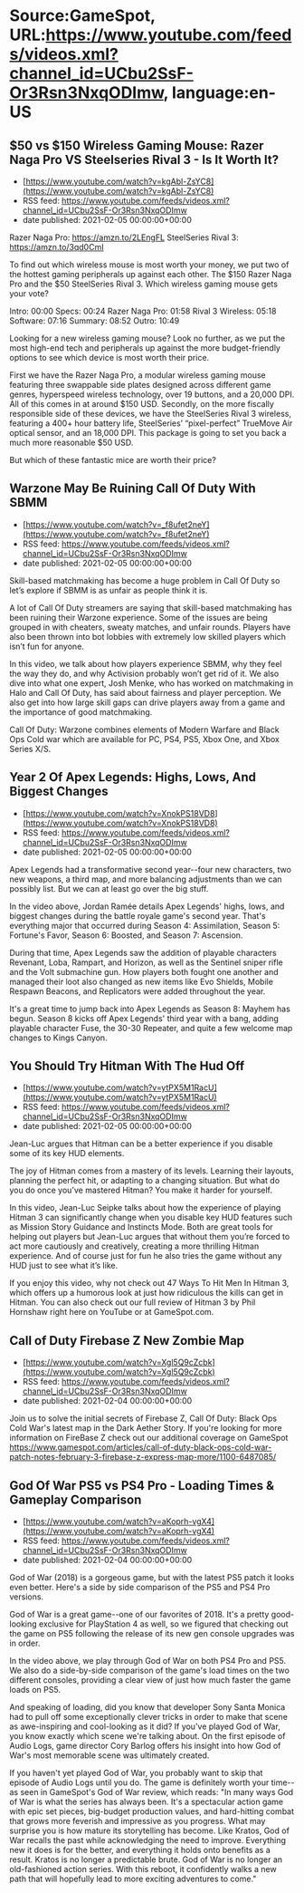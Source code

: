 # Source:GameSpot, URL:https://www.youtube.com/feeds/videos.xml?channel_id=UCbu2SsF-Or3Rsn3NxqODImw, language:en-US

## $50 vs $150 Wireless Gaming Mouse: Razer Naga Pro VS Steelseries Rival 3 - Is It Worth It?
 - [https://www.youtube.com/watch?v=kgAbl-ZsYC8](https://www.youtube.com/watch?v=kgAbl-ZsYC8)
 - RSS feed: https://www.youtube.com/feeds/videos.xml?channel_id=UCbu2SsF-Or3Rsn3NxqODImw
 - date published: 2021-02-05 00:00:00+00:00

Razer Naga Pro: https://amzn.to/2LEngFL
SteelSeries Rival 3: https://amzn.to/3qd0CmI

To find out which wireless mouse is most worth your money, we put two of the hottest gaming peripherals up against each other. The $150 Razer Naga Pro and the $50 SteelSeries Rival 3.
Which wireless gaming mouse gets your vote?

Intro: 00:00
Specs: 00:24
Razer Naga Pro: 01:58
Rival 3 Wireless: 05:18
Software: 07:16
Summary: 08:52
Outro: 10:49

Looking for a new wireless gaming mouse? Look no further, as we put the most high-end tech and peripherals up against the more budget-friendly options to see which device is most worth their price.

First we have the Razer Naga Pro, a modular wireless gaming mouse featuring three swappable side plates designed across different game genres, hyperspeed wireless technology, over 19 buttons, and a 20,000 DPI. All of this comes in at around $150 USD.
Secondly, on the more fiscally responsible side of these devices, we have the SteelSeries Rival 3 wireless, featuring a 400+ hour battery life, SteelSeries’ “pixel-perfect” TrueMove Air optical sensor, and an 18,000 DPI. This package is going to set you back a much more reasonable $50 USD.

But which of these fantastic mice are worth their price?

## Warzone May Be Ruining Call Of Duty With SBMM
 - [https://www.youtube.com/watch?v=_f8ufet2neY](https://www.youtube.com/watch?v=_f8ufet2neY)
 - RSS feed: https://www.youtube.com/feeds/videos.xml?channel_id=UCbu2SsF-Or3Rsn3NxqODImw
 - date published: 2021-02-05 00:00:00+00:00

Skill-based matchmaking has become a huge problem in Call Of Duty so let’s explore if SBMM is as unfair as people think it is. 

A lot of Call Of Duty streamers are saying that skill-based matchmaking has been ruining their Warzone experience. Some of the issues are being grouped in with cheaters, sweaty matches, and unfair rounds. Players have also been thrown into bot lobbies with extremely low skilled players which isn’t fun for anyone. 

In this video, we talk about how players experience SBMM, why they feel the way they do, and why Activision probably won’t get rid of it. We also dive into what one expert, Josh Menke, who has worked on matchmaking in Halo and Call Of Duty, has said about fairness and player perception. We also get into how large skill gaps can drive players away from a game and the importance of good matchmaking. 

Call Of Duty: Warzone combines elements of Modern Warfare and Black Ops Cold war which are available for PC, PS4, PS5, Xbox One, and Xbox Series X/S.

## Year 2 Of Apex Legends: Highs, Lows, And Biggest Changes
 - [https://www.youtube.com/watch?v=XnokPS18VD8](https://www.youtube.com/watch?v=XnokPS18VD8)
 - RSS feed: https://www.youtube.com/feeds/videos.xml?channel_id=UCbu2SsF-Or3Rsn3NxqODImw
 - date published: 2021-02-05 00:00:00+00:00

Apex Legends had a transformative second year--four new characters, two new weapons, a third map, and more balancing adjustments than we can possibly list. But we can at least go over the big stuff.

In the video above, Jordan Ramée details Apex Legends' highs, lows, and biggest changes during the battle royale game's second year. That's everything major that occurred during Season 4: Assimilation, Season 5: Fortune's Favor, Season 6: Boosted, and Season 7: Ascension. 

During that time, Apex Legends saw the addition of playable characters Revenant, Loba, Rampart, and Horizon, as well as the Sentinel sniper rifle and the Volt submachine gun. How players both fought one another and managed their loot also changed as new items like Evo Shields, Mobile Respawn Beacons, and Replicators were added throughout the year.

It's a great time to jump back into Apex Legends as Season 8: Mayhem has begun. Season 8 kicks off Apex Legends' third year with a bang, adding playable character Fuse, the 30-30 Repeater, and quite a few welcome map changes to Kings Canyon.

## You Should Try Hitman With The Hud Off
 - [https://www.youtube.com/watch?v=ytPX5M1RacU](https://www.youtube.com/watch?v=ytPX5M1RacU)
 - RSS feed: https://www.youtube.com/feeds/videos.xml?channel_id=UCbu2SsF-Or3Rsn3NxqODImw
 - date published: 2021-02-05 00:00:00+00:00

Jean-Luc argues that Hitman can be a better experience if you disable some of its key HUD elements.

The joy of Hitman comes from a mastery of its levels. Learning their layouts, planning the perfect hit, or adapting to a changing situation. But what do you do once you’ve mastered Hitman? You make it harder for yourself.

In this video, Jean-Luc Seipke talks about how the experience of playing Hitman 3 can significantly change when you disable key HUD features such as Mission Story Guidance and Instincts Mode. Both are great tools for helping out players but Jean-Luc argues that without them you’re forced to act more cautiously and creatively, creating a more thrilling Hitman experience. And of course just for fun he also tries the game without any HUD just to see what it’s like.

If you enjoy this video, why not check out 47 Ways To Hit Men In Hitman 3, which offers up a humorous look at just how ridiculous the kills can get in Hitman. You can also check out our full review of Hitman 3 by Phil Hornshaw right here on YouTube or at GameSpot.com.

## Call of Duty Firebase Z New Zombie Map
 - [https://www.youtube.com/watch?v=Xgl5Q9cZcbk](https://www.youtube.com/watch?v=Xgl5Q9cZcbk)
 - RSS feed: https://www.youtube.com/feeds/videos.xml?channel_id=UCbu2SsF-Or3Rsn3NxqODImw
 - date published: 2021-02-04 00:00:00+00:00

Join us to solve the initial secrets of Firebase Z, Call Of Duty: Black Ops Cold War's latest map in the Dark Aether Story. If you're looking for more information on FireBase Z check out our additional coverage on GameSpot https://www.gamespot.com/articles/call-of-duty-black-ops-cold-war-patch-notes-february-3-firebase-z-express-map-more/1100-6487085/

## God Of War PS5 vs PS4 Pro - Loading Times & Gameplay Comparison
 - [https://www.youtube.com/watch?v=aKoprh-vgX4](https://www.youtube.com/watch?v=aKoprh-vgX4)
 - RSS feed: https://www.youtube.com/feeds/videos.xml?channel_id=UCbu2SsF-Or3Rsn3NxqODImw
 - date published: 2021-02-04 00:00:00+00:00

God of War (2018) is a gorgeous game, but with the latest PS5 patch it looks even better. Here's a side by side comparison of the PS5 and PS4 Pro versions.

God of War is a great game--one of our favorites of 2018. It's a pretty good-looking exclusive for PlayStation 4 as well, so we figured that checking out the game on PS5 following the release of its new gen console upgrades was in order.

In the video above, we play through God of War on both PS4 Pro and PS5. We also do a side-by-side comparison of the game's load times on the two different consoles, providing a clear view of just how much faster the game loads on PS5.

And speaking of loading, did you know that developer Sony Santa Monica had to pull off some exceptionally clever tricks in order to make that scene as awe-inspiring and cool-looking as it did? If you've played God of War, you know exactly which scene we're talking about. On the first episode of Audio Logs, game director Cory Barlog offers his insight into how God of War's most memorable scene was ultimately created.

If you haven't yet played God of War, you probably want to skip that episode of Audio Logs until you do. The game is definitely worth your time--as seen in GameSpot's God of War review, which reads: "In many ways God of War is what the series has always been. It's a spectacular action game with epic set pieces, big-budget production values, and hard-hitting combat that grows more feverish and impressive as you progress. What may surprise you is how mature its storytelling has become. Like Kratos, God of War recalls the past while acknowledging the need to improve. Everything new it does is for the better, and everything it holds onto benefits as a result. Kratos is no longer a predictable brute. God of War is no longer an old-fashioned action series. With this reboot, it confidently walks a new path that will hopefully lead to more exciting adventures to come."

